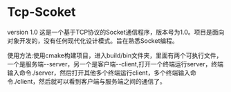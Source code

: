 # Tcp-Scoket
version 1.0
这是一个基于TCP协议的Socket通信程序，版本号为1.0。项目是面向对象开发的，没有任何现代化设计模式。旨在熟悉Socket编程。

使用方法:使用cmake构建项目，进入build/bin文件夹，里面有两个可执行文件，一个是服务端--server，另一个是客户端--client,打开一个终端运行server，终端输入命令./server，然后打开其他多个终端运行client，多个终端输入命令./client，然后就可以看到客户端与服务端之间的通信了。
